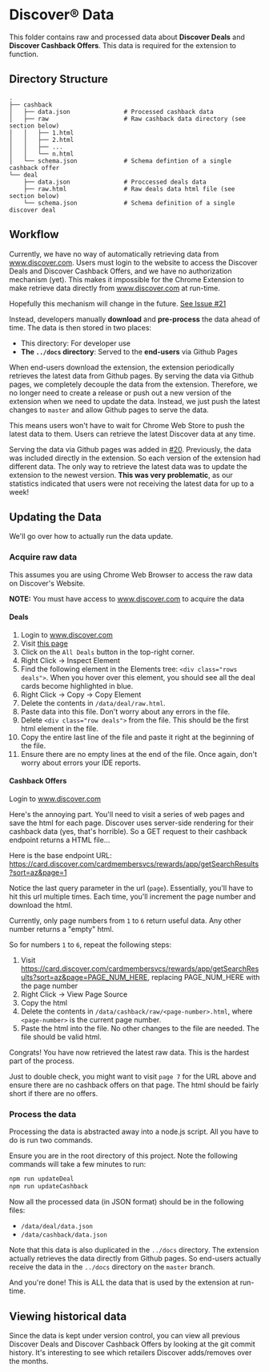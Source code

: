 # Discover® Data

This folder contains raw and processed data about **Discover Deals** and **Discover Cashback Offers**. This data is required for the extension to function.

## Directory Structure

```
.
├── cashback
│   ├── data.json               # Processed cashback data
│   ├── raw                     # Raw cashback data directory (see section below)
│   │   ├── 1.html
│   │   ├── 2.html
│   │   ├── ...
│   │   └── n.html
│   └── schema.json             # Schema defintion of a single cashback offer
└── deal
    ├── data.json               # Proccessed deals data
    ├── raw.html                # Raw deals data html file (see section below)
    └── schema.json             # Schema definition of a single discover deal
```

## Workflow

Currently, we have no way of automatically retrieving data from www.discover.com.
Users must login to the website to access the Discover Deals and Discover Cashback Offers, and we have no authorization mechanism (yet).
This makes it impossible for the Chrome Extension to make retrieve data directly from www.discover.com at run-time.

Hopefully this mechanism will change in the future. [See Issue #21](https://github.com/nareddyt/discover-rewards-notifier/issues/21)

Instead, developers manually **download** and **pre-process** the data ahead of time.
The data is then stored in two places:

- This directory: For developer use
- **The `../docs` directory**: Served to the **end-users** via Github Pages

When end-users download the extension, the extension periodically retrieves the latest data from Github pages.
By serving the data via Github pages, we completely decouple the data from the extension.
Therefore, we no longer need to create a release or push out a new version of the extension when we need to update the data.
Instead, we just push the latest changes to `master` and allow Github pages to serve the data.

This means users won't have to wait for Chrome Web Store to push the latest data to them.
Users can retrieve the latest Discover data at any time.

Serving the data via Github pages was added in [#20](https://github.com/nareddyt/discover-rewards-notifier/issues/20).
Previously, the data was included directly in the extension. So each version of the extension had different data.
The only way to retrieve the latest data was to update the extension to the newest version.
**This was very problematic**, as our statistics indicated that users were not receiving the latest data for up to a week!

## Updating the Data

We'll go over how to actually run the data update.

### Acquire raw data

This assumes you are using Chrome Web Browser to access the raw data on Discover's Website.

**NOTE:** You must have access to www.discover.com to acquire the data

#### Deals

1. Login to www.discover.com
2. Visit [this page](https://card.discover.com/cardmembersvcs/deals/app/home#/deals)
3. Click on the `All Deals` button in the top-right corner.
4. Right Click -> Inspect Element
5. Find the following element in the Elements tree: `<div class="rows deals">`. When you hover over this element, you should see all the deal cards become highlighted in blue.
6. Right Click -> Copy -> Copy Element
7. Delete the contents in `/data/deal/raw.html`.
8. Paste data into this file. Don't worry about any errors in the file.
9. Delete `<div class="row deals">` from the file. This should be the first html element in the file.
10. Copy the entire last line of the file and paste it right at the beginning of the file.
11. Ensure there are no empty lines at the end of the file. Once again, don't worry about errors your IDE reports.

#### Cashback Offers

Login to www.discover.com

Here's the annoying part. You'll need to visit a series of web pages and save the html for each page.
Discover uses server-side rendering for their cashback data (yes, that's horrible). So a GET request to their cashback endpoint returns a HTML file...

Here is the base endpoint URL: https://card.discover.com/cardmembersvcs/rewards/app/getSearchResults?sort=az&page=1

Notice the last query parameter in the url (`page`).
Essentially, you'll have to hit this url multiple times. Each time, you'll increment the page number and download the html.

Currently, only page numbers from `1` to `6` return useful data. Any other number returns a "empty" html.

So for numbers `1` to `6`, repeat the following steps:

1. Visit https://card.discover.com/cardmembersvcs/rewards/app/getSearchResults?sort=az&page=PAGE_NUM_HERE, replacing PAGE_NUM_HERE with the page number
2. Right Click -> View Page Source
3. Copy the html
4. Delete the contents in `/data/cashback/raw/<page-number>.html`, where `<page-number>` is the current page number.
5. Paste the html into the file. No other changes to the file are needed. The file should be valid html.

Congrats! You have now retrieved the latest raw data. This is the hardest part of the process.

Just to double check, you might want to visit `page 7` for the URL above and ensure there are no cashback offers on that page. The html should be fairly short if there are no offers.

### Process the data

Processing the data is abstracted away into a node.js script. All you have to do is run two commands.

Ensure you are in the root directory of this project. Note the following commands will take a few minutes to run:

```bash
npm run updateDeal
npm run updateCashback
```

Now all the processed data (in JSON format) should be in the following files:
- `/data/deal/data.json`
- `/data/cashback/data.json`

Note that this data is also duplicated in the `../docs` directory.
The extension actually retrieves the data directly from Github pages.
So end-users actually receive the data in the `../docs` directory on the `master` branch.

And you're done! This is ALL the data that is used by the extension at run-time.

## Viewing historical data

Since the data is kept under version control, you can view all previous Discover Deals and Discover Cashback Offers by looking at the git commit history. It's interesting to see which retailers Discover adds/removes over the months.